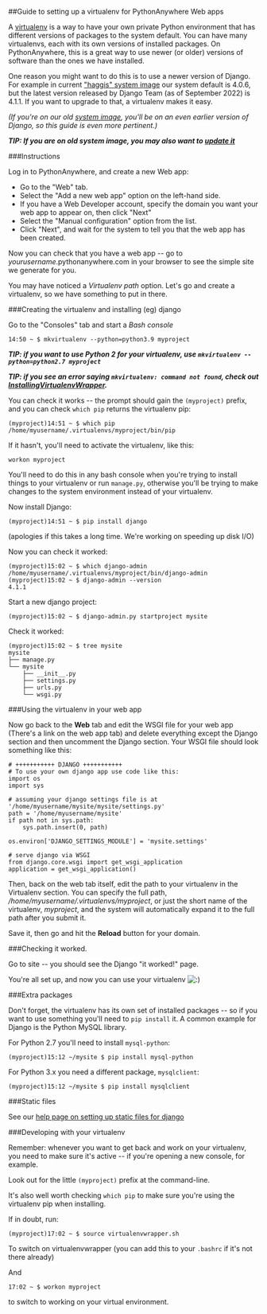 <!--
.. title: VirtualEnv for newer Django
.. slug: VirtualEnvForNewerDjango
.. date: 2015-05-13 14:35:28 UTC+01:00
.. tags:
.. category:
.. link:
.. description:
.. type: text
-->





##Guide to setting up a virtualenv for PythonAnywhere Web apps

A [virtualenv](/pages/VirtualenvsExplained) is a way to have your own private Python environment that has
different versions of packages to the system default. You can have many
virtualenvs, each with its own versions of installed packages. On
PythonAnywhere, this is a great way to use newer (or older) versions of
software than the ones we have installed.

One reason you might want to do this is to use a newer version of Django. For
example in current ["haggis" system image](https://www.pythonanywhere.com/batteries_included/) our system default is
4.0.6,
but the latest version released by Django Team (as of September 2022) is 4.1.1. If you want to upgrade to
that, a virtualenv makes it easy.

*(If you're on our old
[system image](https://www.pythonanywhere.com/batteries_included/), you'll be on an
even earlier version of Django, so this guide is even more pertinent.)*

***TIP: If you are on old system image, you may also want
to [update it](https://help.pythonanywhere.com/pages/ChangingSystemImage)***

###Instructions

Log in to PythonAnywhere, and create a new Web app:

* Go to the "Web" tab.
* Select the "Add a new web app" option on the left-hand side.
* If you have a Web Developer account, specify the domain you want your web app to appear on, then click "Next"
* Select the "Manual configuration" option from the list.
* Click "Next", and wait for the system to tell you that the web app has been created.

Now you can check that you have a web app -- go to *yourusername*.pythonanywhere.com in your browser to see the simple
site we generate for you.

You may have noticed a *Virtualenv path* option. Let's go and create a virtualenv, so we have something to put in there.

###Creating the virtualenv and installing (eg) django

Go to the "Consoles" tab and start a *Bash console*

    14:50 ~ $ mkvirtualenv --python=python3.9 myproject

***TIP: if you want to use Python 2 for your virtualenv, use `mkvirtualenv --python=python2.7 myproject`***

***TIP: if you see an error saying `mkvirtualenv: command not found`, check
out [InstallingVirtualenvWrapper](/pages/InstallingVirtualenvWrapper).***

You can check it works -- the prompt should gain the `(myproject)` prefix, and you can check `which pip` returns the
virtualenv pip:

    (myproject)14:51 ~ $ which pip
    /home/myusername/.virtualenvs/myproject/bin/pip

If it hasn't, you'll need to activate the virtualenv, like this:

    workon myproject

You'll need to do this in any bash console when you're trying to install things to your virtualenv or run `manage.py`,
otherwise you'll be trying to make changes to the system environment instead of your virtualenv.

Now install Django:

    (myproject)14:51 ~ $ pip install django

(apologies if this takes a long time. We're working on speeding up disk I/O)

Now you can check it worked:

    (myproject)15:02 ~ $ which django-admin
    /home/myusername/.virtualenvs/myproject/bin/django-admin
    (myproject)15:02 ~ $ django-admin --version
    4.1.1

Start a new django project:

    (myproject)15:02 ~ $ django-admin.py startproject mysite

Check it worked:

    (myproject)15:02 ~ $ tree mysite
    mysite
    ├── manage.py
    └── mysite
        ├── __init__.py
        ├── settings.py
        ├── urls.py
        └── wsgi.py

###Using the virtualenv in your web app

Now go back to the **Web** tab and edit the WSGI file for your web app (There's
a link on the web app tab) and delete everything except the Django section and
then uncomment the Django section. Your WSGI file should look something like
this:

    # +++++++++++ DJANGO +++++++++++
    # To use your own django app use code like this:
    import os
    import sys

    # assuming your django settings file is at '/home/myusername/mysite/mysite/settings.py'
    path = '/home/myusername/mysite'
    if path not in sys.path:
        sys.path.insert(0, path)

    os.environ['DJANGO_SETTINGS_MODULE'] = 'mysite.settings'

    # serve django via WSGI
    from django.core.wsgi import get_wsgi_application
    application = get_wsgi_application()

Then, back on the web tab itself, edit the path to your virtualenv in the
Virtualenv section. You can specify the full path,
*/home/myusername/.virtualenvs/myproject*, or just the short name of the
virtualenv, *myproject*, and the system will automatically expand it to the
full path after you submit it.

Save it, then go and hit the **Reload** button for your domain.

###Checking it worked.

Go to site -- you should see the Django "it worked!" page.

You're all set up, and now you can use your virtualenv ![:\)](/smile.png)

###Extra packages

Don't forget, the virtualenv has its own set of installed packages -- so if you
want to use something you'll need to `pip install` it. A common example for
Django is the Python MySQL library.

For Python 2.7 you'll need to install `mysql-python`:

    (myproject)15:12 ~/mysite $ pip install mysql-python

For Python 3.x you need a different package, `mysqlclient`:

    (myproject)15:12 ~/mysite $ pip install mysqlclient

###Static files

See our [help page on setting up static files for django](https://help.pythonanywhere.com/pages/DjangoStaticFiles)

###Developing with your virtualenv

Remember: whenever you want to get back and work on your virtualenv, you need to make sure it's active -- if you're
opening a new console, for example.

Look out for the little `(myproject)` prefix at the command-line.

It's also well worth checking `which pip` to make sure you're using the virtualenv pip when installing.

If in doubt, run:

    (myproject)17:02 ~ $ source virtualenvwrapper.sh

To switch on virtualenvwrapper (you can add this to your `.bashrc` if it's not there already)

And

    17:02 ~ $ workon myproject

to switch to working on your virtual environment.
